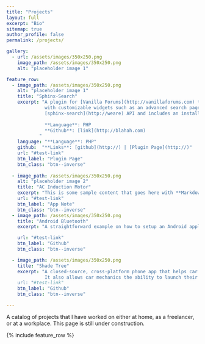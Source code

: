 ```yaml
---
title: "Projects"
layout: full
excerpt: "Bio"
sitemap: true
author_profile: false
permalink: /projects/

gallery:
  - url: /assets/images/350x250.png
    image_path: /assets/images/350x250.png
    alt: "placeholder image 1"

feature_row:
  - image_path: /assets/images/350x250.png
    alt: "placeholder image 1"
    title: "Sphinx-Search"
    excerpt: "A plugin for [Vanilla Forums](http://vanillaforums.com) that greatly improves the search experience
              with customizable widgets such as an advanced search page, top searches, hitbox, etc. It uses the 
              [sphinx-search](http://weare) API and includes an installer to assist with the configuration. 
              
              **Language**: PHP
              **Github**: [link](http://blahah.com)
            "
    language: "**Language**: PHP"
    github:  "**Links**: [github](http://) | [Plugin Page](http://)"
    url: "#test-link"
    btn_label: "Plugin Page"
    btn_class: "btn--inverse"
              
  - image_path: /assets/images/350x250.png
    alt: "placeholder image 2"
    title: "AC Induction Motor"
    excerpt: "This is some sample content that goes here with **Markdown** formatting."
    url: "#test-link"
    btn_label: "App Note"
    btn_class: "btn--inverse"
  - image_path: /assets/images/350x250.png
    title: "Android Bluetooth"
    excerpt: "A straightforward example on how to setup an Android application that can scan, pair, conect, and send/receive data to and from an Arduino."

    url: "#test-link"
    btn_label: "Github"
    btn_class: "btn--inverse"

  - image_path: /assets/images/350x250.png
    title: "Shade Tree"
    excerpt: "A closed-source, cross-platform phone app that helps car enthusiasts find technicians easily. 
              It also allows car mechanics the ability to launch their own buisness.  
    url: "#test-link"
    btn_label: "Github"
    btn_class: "btn--inverse"

---
```


A catalog of projects that I have worked on either at home, as a freelancer, or at a workplace. This page is still under construction. 


{% include feature_row %}




